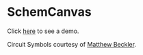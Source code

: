 # SchemCanvas

Click [here][demo] to see a demo.

Circuit Symbols courtesy of [Matthew Beckler][circuit-symbols].

[demo]: http://scjudd.github.io/schemcanvas/
[circuit-symbols]: http://www.mbeckler.org/inkscape/circuit_symbols/
